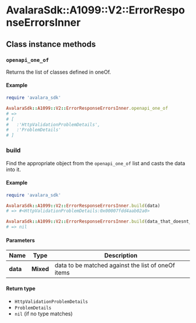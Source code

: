 # AvalaraSdk::A1099::V2::ErrorResponseErrorsInner

## Class instance methods

### `openapi_one_of`

Returns the list of classes defined in oneOf.

#### Example

```ruby
require 'avalara_sdk'

AvalaraSdk::A1099::V2::ErrorResponseErrorsInner.openapi_one_of
# =>
# [
#   :'HttpValidationProblemDetails',
#   :'ProblemDetails'
# ]
```

### build

Find the appropriate object from the `openapi_one_of` list and casts the data into it.

#### Example

```ruby
require 'avalara_sdk'

AvalaraSdk::A1099::V2::ErrorResponseErrorsInner.build(data)
# => #<HttpValidationProblemDetails:0x00007fdd4aab02a0>

AvalaraSdk::A1099::V2::ErrorResponseErrorsInner.build(data_that_doesnt_match)
# => nil
```

#### Parameters

| Name | Type | Description |
| ---- | ---- | ----------- |
| **data** | **Mixed** | data to be matched against the list of oneOf items |

#### Return type

- `HttpValidationProblemDetails`
- `ProblemDetails`
- `nil` (if no type matches)

